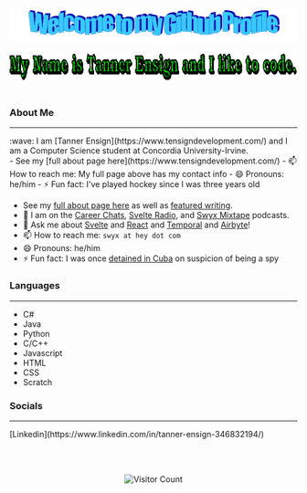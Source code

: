 <!-- "Hero" Header -->
<div align="center">
  <img src="https://raw.githubusercontent.com/tensign1444/tensign1444/master/images/welcome.png" style="max-width: 100%;" alt="Welcome to my Github Profile" />
  <br />
  <br />
  <img height="50" alt="My Name is Tanner Ensign and I like to code." src="images/text.gif" />
  <br />
  <br />

</div>

<!-- End -->


<!-- About Me -->

 ### About Me
<hr>
:wave: I am [Tanner Ensign](https://www.tensigndevelopment.com/) and I am a Computer Science student at Concordia University-Irvine. 
 <br />
- See my [full about page here](https://www.tensigndevelopment.com/)
- 📫 How to reach me: My full page above has my contact info
- 😄 Pronouns: he/him
- ⚡ Fun fact: I've played hockey since I was three years old


- See my [full about page here](http://swyx.io/about) as well as [featured writing](https://www.swyx.io/#featured-writing).
- 👯 I am on the [Career Chats](https://careerchats.transistor.fm/), [Svelte Radio](https://www.svelteradio.com/), and [Swyx Mixtape](http://swyx.transistor.fm/) podcasts.
- 💬 Ask me about [Svelte](https://www.swyx.io/svelte-why/) and [React](https://www.youtube.com/watch?v=KJP1E-Y-xyo) and [Temporal](https://temporal.io) and [Airbyte](https://airbyte.io)!
- 📫 How to reach me: `swyx at hey dot com`
- 😄 Pronouns: he/him
- ⚡ Fun fact: I was once [detained in Cuba](https://dev.to/swyx/the-ux-of-proving-our-humanity-to-machines-nf#aside-my-time-as-a-cuban-detainee) on suspicion of being a spy
<!-- End -->

<!-- Languages -->

 ### Languages
<hr>

- C#
- Java
- Python
- C/C++
- Javascript
- HTML
- CSS
- Scratch

<!-- End -->

<!-- Social -->
 ### Socials
<hr>
[Linkedin](https://www.linkedin.com/in/tanner-ensign-346832194/)

<!-- End -->
<!-- Footer -->
 <br /> <br />
<div align="center">

![Visitor Count](https://profile-counter.glitch.me/tensign1444/count.svg)

</div>
